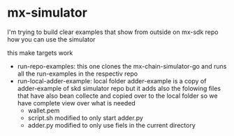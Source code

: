 # mx-simulator

I'm trying to build clear examples that show from outside on mx-sdk repo how you can use the simulator

this make targets work
- run-repo-examples: this one clones the mx-chain-simulator-go and runs all the run-examples in the respectiv repo
- run-local-adder-example: local folder adder-example is a copy of adder-example of skd simulator repo but it adds also the folowing files that have also bean collecte and copied over to the local folder so we have complete view over what is needed
  - wallet.pem
  - script.sh modified to only start adder.py
  - adder.py modified to only use fiels in the current directory
